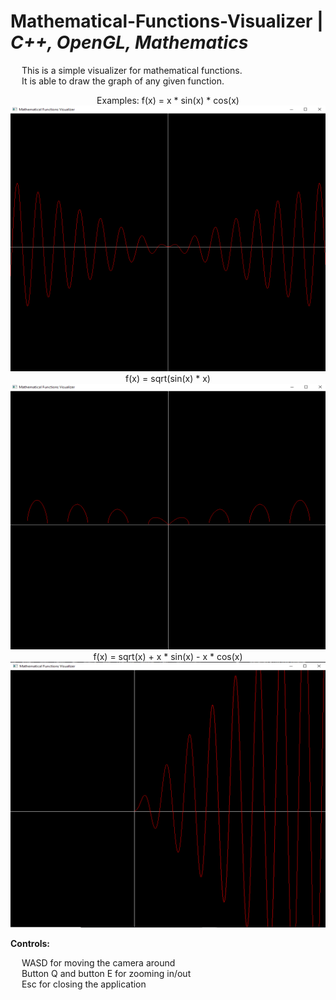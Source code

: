 # Mathematical-Functions-Visualizer | _C++, OpenGL, Mathematics_

&emsp; This is a simple visualizer for mathematical functions. <br/>
&emsp; It is able to draw the graph of any given function. <br/>

<p align = "center">
  Examples:
  f(x) = x * sin(x) * cos(x)
  <img width="505" height="425" src="https://github.com/Razvan48/Mathematical-Functions-Visualizer/blob/main/Demo/Mathematical Functions Visualizer Demo0.png">
  f(x) = sqrt(sin(x) * x)
  <img width="505" height="425" src="https://github.com/Razvan48/Mathematical-Functions-Visualizer/blob/main/Demo/Mathematical Functions Visualizer Demo1.png">
  f(x) = sqrt(x) + x * sin(x) - x * cos(x)
  <img width="505" height="425" src="https://github.com/Razvan48/Mathematical-Functions-Visualizer/blob/main/Demo/Mathematical Functions Visualizer Demo2.png">
</p>

**Controls:** <br/>

&emsp; WASD for moving the camera around <br/>
&emsp; Button Q and button E for zooming in/out <br/>
&emsp; Esc for closing the application <br/>
